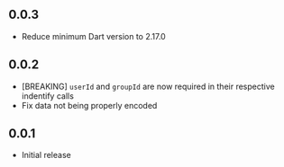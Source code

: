 ## 0.0.3

* Reduce minimum Dart version to 2.17.0

## 0.0.2

* [BREAKING] `userId` and `groupId` are now required in their respective indentify calls 
* Fix data not being properly encoded

## 0.0.1

* Initial release
